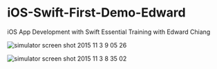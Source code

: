 # iOS-Swift-First-Demo-Edward
iOS App Development with Swift Essential Training with Edward Chiang

![simulator screen shot 2015 11 3 9 05 26](https://cloud.githubusercontent.com/assets/14995542/10908779/2755a1ae-826f-11e5-98db-c13ddcb9869a.png)

![simulator screen shot 2015 11 3 8 35 02](https://cloud.githubusercontent.com/assets/14995542/10908150/868d7066-826a-11e5-900d-7ef9e29fc6c4.png)
